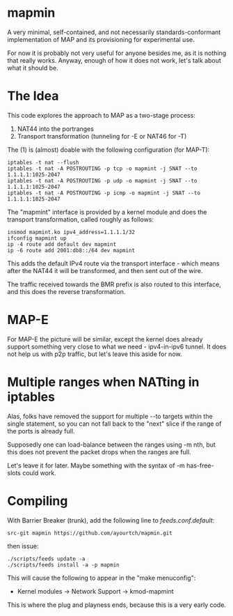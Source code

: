 mapmin
======

A very minimal, self-contained, and not necessarily standards-conformant 
implementation of MAP and its provisioning for experimental use.

For now it is probably not very useful for anyone besides me, 
as it is nothing that really works. Anyway, enough of how it does not work,
let's talk about what it should be.

The Idea
========

This code explores the approach to MAP as a two-stage process: 

1.  NAT44 into the portranges 
2.  Transport transformation (tunneling for -E or NAT46 for -T)

The (1) is (almost) doable with the following configuration (for MAP-T):

```
iptables -t nat --flush
iptables -t nat -A POSTROUTING -p tcp -o mapmint -j SNAT --to 1.1.1.1:1025-2047
iptables -t nat -A POSTROUTING -p udp -o mapmint -j SNAT --to 1.1.1.1:1025-2047
iptables -t nat -A POSTROUTING -p icmp -o mapmint -j SNAT --to 1.1.1.1:1025-2047
```

The "mapmint" interface is provided by a kernel module and does the transport
transformation, called roughly as follows:

```
insmod mapmint.ko ipv4_address=1.1.1.1/32
ifconfig mapmint up
ip -4 route add default dev mapmint
ip -6 route add 2001:db8::/64 dev mapmint
```

This adds the default IPv4 route via the transport interface - which means after 
the NAT44 it will be transformed, and then sent out of the wire.

The traffic received towards the BMR prefix is also routed to this interface, and this
does the reverse transformation.

MAP-E
=====

For MAP-E the picture will be similar, except the kernel does already support something 
very close to what we need - ipv4-in-ipv6 tunnel. It does not help us with p2p traffic, 
but let's leave this aside for now.

Multiple ranges when NATting in iptables
========================================

Alas, folks have removed the support for multiple --to targets within the single statement,
so you can not fall back to the "next" slice if the range of the ports is already full.

Supposedly one can load-balance between the ranges using -m nth, but this does not prevent 
the packet drops when the ranges are full. 

Let's leave it for later. Maybe something with the syntax of -m has-free-slots could work.  

Compiling
=========

With Barrier Breaker (trunk), add the following line to *feeds.conf.default*:
```
src-git mapmin https://github.com/ayourtch/mapmin.git
```

then issue:

```
./scripts/feeds update -a
./scripts/feeds install -a -p mapmin
```

This will cause the following to appear in the "make menuconfig":

 * Kernel modules -> Network Support -> kmod-mapmint

This is where the plug and playness ends, because this is a very early code. 
